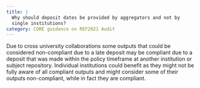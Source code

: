 ```yaml
---
title: |
  Why should deposit dates be provided by aggregators and not by
  single institutions?
category: CORE guidance on REF2021 Audit
---
```

Due to cross university collaborations some outputs that could be
considered non-compliant due to a late deposit may be compliant
due to a deposit that was made within the policy timeframe at
another institution or subject repository. Individual institutions
could benefit as they might not be fully aware of all compliant
outputs and might consider some of their outputs non-compliant,
while in fact they are compliant.
